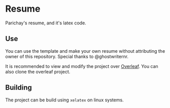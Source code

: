 # Resume
Parichay's resume, and it's latex code.

## Use
You can use the template and make your own resume without attributing the owner of this repository.
Special thanks to @ghostwriternr.

It is recommended to view and modify the project over [Overleaf](https://www.overleaf.com/read/fjrjrsdfmpvn). You can also clone the overleaf project.

## Building
The project can be build using `xelatex` on linux systems.
